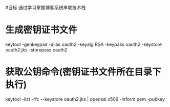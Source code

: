 #目标
通过学习掌握博客系统串联技术栈

# 生成密钥证书文件
keytool -genkeypair -alias oauth2 -keyalg RSA -keypass oauth2 -keystore oauth2.jks -storepass oauth2

# 获取公钥命令(密钥证书文件所在目录下执行)
keytool -list -rfc --keystore oauth2.jks | openssl x509 -inform pem -pubkey